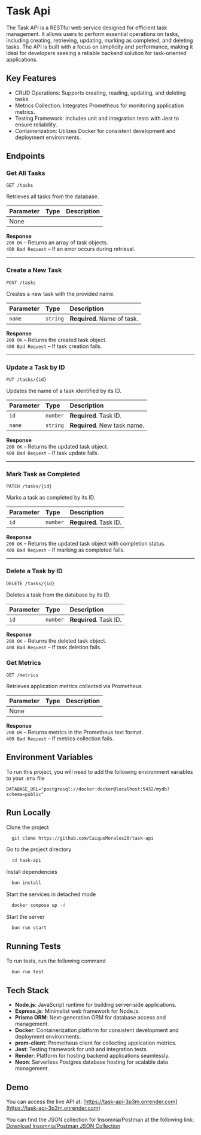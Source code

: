 # Task Api

The Task API is a RESTful web service designed for efficient task management. It allows users to perform essential operations on tasks, including creating, retrieving, updating, marking as completed, and deleting tasks. The API is built with a focus on simplicity and performance, making it ideal for developers seeking a reliable backend solution for task-oriented applications.

## Key Features
- CRUD Operations: Supports creating, reading, updating, and deleting tasks.
- Metrics Collection: Integrates Prometheus for monitoring application metrics.
- Testing Framework: Includes unit and integration tests with Jest to ensure reliability.
- Containerization: Utilizes Docker for consistent development and deployment environments.

## Endpoints

### **Get All Tasks**

```http
GET /tasks
```

Retrieves all tasks from the database.

| Parameter | Type     | Description                       |
| :-------- | :------- | :-------------------------------- |
| None      |          |                                    |

**Response**  
`200 OK` – Returns an array of task objects.  
`400 Bad Request` – If an error occurs during retrieval.

---

### **Create a New Task**

```http
POST /tasks
```

Creates a new task with the provided name.

| Parameter | Type     | Description                 |
| :-------- | :------- | :-------------------------- |
| `name`    | `string` | **Required**. Name of task. |

**Response**  
`200 OK` – Returns the created task object.  
`400 Bad Request` – If task creation fails.

---

### **Update a Task by ID**

```http
PUT /tasks/{id}
```

Updates the name of a task identified by its ID.

| Parameter | Type     | Description                 |
| :-------- | :------- | :-------------------------- |
| `id`      | `number` | **Required**. Task ID.      |
| `name`    | `string` | **Required**. New task name.|

**Response**  
`200 OK` – Returns the updated task object.  
`400 Bad Request` – If task update fails.

---

### **Mark Task as Completed**

```http
PATCH /tasks/{id}
```

Marks a task as completed by its ID.

| Parameter | Type     | Description                 |
| :-------- | :------- | :-------------------------- |
| `id`      | `number` | **Required**. Task ID.      |

**Response**  
`200 OK` – Returns the updated task object with completion status.  
`400 Bad Request` – If marking as completed fails.

---

### **Delete a Task by ID**

```http
DELETE /tasks/{id}
```

Deletes a task from the database by its ID.

| Parameter | Type     | Description                 |
| :-------- | :------- | :-------------------------- |
| `id`      | `number` | **Required**. Task ID.      |

**Response**  
`200 OK` – Returns the deleted task object.  
`400 Bad Request` – If task deletion fails.


### **Get Metrics**

```http
GET /metrics
```

Retrieves application metrics collected via Prometheus.

| Parameter | Type     | Description |
| :-------- | :------- | :-----------|
| None      |          |             |

**Response**  
`200 OK` – Returns metrics in the Prometheus text format.  
`400 Bad Request` – If metrics collection fails.

## Environment Variables

To run this project, you will need to add the following environment variables to your .env file

`DATABASE_URL="postgresql://docker:docker@localhost:5432/mydb?schema=public"`


## Run Locally

Clone the project

```bash
  git clone https://github.com/CaiqueMorales20/task-api
```

Go to the project directory

```bash
  cd task-api
```

Install dependencies

```bash
  bun install
```

Start the services in detached mode

```bash
  docker compose up -d
```


Start the server

```bash
  bun run start
```


## Running Tests

To run tests, run the following command
 
```bash
  bun run test
```

## Tech Stack

- **Node.js**: JavaScript runtime for building server-side applications.
- **Express.js**: Minimalist web framework for Node.js.
- **Prisma ORM**: Next-generation ORM for database access and management.
- **Docker**: Containerization platform for consistent development and deployment environments.
- **prom-client**: Prometheus client for collecting application metrics.
- **Jest**: Testing framework for unit and integration tests.
- **Render**: Platform for hosting backend applications seamlessly.
- **Neon**: Serverless Postgres database hosting for scalable data management.

## Demo

You can access the live API at: [https://task-api-3p3m.onrender.com](https://task-api-3p3m.onrender.com)

You can find the JSON collection for Insomnia/Postman at the following link: [Download Insomnia/Postman JSON Collection](https://www.dropbox.com/scl/fi/c3bjmlelnsoq6py89vqkh/insomnia_task_api?rlkey=t2zrui2qjm2adsepd1onv1w2x&st=jos891mv&dl=0)